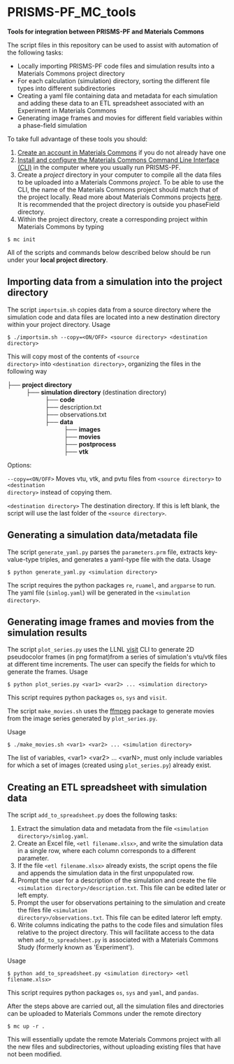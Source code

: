 # PRISMS-PF_MC_tools
**Tools for integration between PRISMS-PF and Materials Commons**

The script files in this repository can be used to assist with automation of the following tasks:
- Locally importing PRISMS-PF code files and simulation results into a Materials Commons project directory
- For each calculation (simulation) directory, sorting the different file types into different subdirectories
- Creating a yaml file containing data and metadata for each simulation and adding these data to an ETL spreadsheet associated with an Experiment in Materials Commons
- Generating image frames and movies for different field variables within a phase-field simulation

To take full advantage of these tools you should:

1) [Create an account in Materials Commons](https://materialscommons.org/register) if you do not already have one
2) [Install and configure the Materials Commons Command Line Interface (CLI)](https://materials-commons.github.io/materials-commons-cli/html/install.html) in the  computer where you usually run PRISMS-PF.
3) Create a *project* directory in your computer to compile all the data files to be uploaded into a Materials Commons *project*. To be able to use the CLI, the name of the Materials Commons project should match that of the project locally. Read more about Materials Commons projects [here](https://materialscommons.org/docs/docs/getting-started/). It is recommended that the project directory is outside you phaseField directory.
4) Within the project directory, create a corresponding project within Materials Commons by typing
```
$ mc init
```

All of the scripts and commands below described below should be run under your **local project directory**.

## Importing data from a simulation into the project directory

The script <code>importsim.sh</code> copies data from a source directory where the simulation code and data files are located into a new destination directory within your project directory.
Usage
```
$ ./importsim.sh --copy=<ON/OFF> <source directory> <destination directory>
```
This will copy most of the contents of <code>\<source directory\></code> into <code>\<destination directory\></code>, organizing the files in the following way

├── **project directory** <br>
           ├── **simulation directory** (destination directory) <br>
                      ├── **code** <br>
                      ├── description.txt <br>
                      ├── observations.txt <br>
                      ├── **data** <br>
                                 ├── **images** <br>
                                 ├── **movies** <br>
                                 ├── **postprocess** <br>
                                 ├── **vtk** <br>

Options:

<code>--copy=<ON/OFF></code> Moves vtu, vtk, and pvtu files from <code>\<source directory\></code> to <code>\<destination directory\></code> instead of copying them.

<code>\<destination directory></code> The destination directory. If this is left blank, the script will use the last folder of the <code>\<source directory\></code>.

## Generating a simulation data/metadata file

The script <code>generate_yaml.py</code> parses the <code>parameters.prm</code> file, extracts key-value-type triples, and generates a yaml-type file with the data.
Usage
```
$ python generate_yaml.py <simulation directory> 
```
The script requires the python packages <code>re</code>, <code>ruamel</code>, and <code>argparse</code> to run. The yaml file (<code>simlog.yaml</code>) will be generated in the <code>\<simulation directory\></code>.

## Generating image frames and movies from the simulation results

The script <code>plot_series.py</code> uses the LLNL [visit](https://www.visitusers.org/index.php?title=Using_CLI) CLI to generate 2D pseudocolor frames (in png format)from a series of simulation's vtu/vtk files at different time increments. The user can specify the fields for which to generate the frames.
Usage
```
$ python plot_series.py <var1> <var2> ... <simulation directory>
```
This script requires python packages <code>os</code>, <code>sys</code> and <code>visit</code>.

The script <code>make_movies.sh</code> uses the [ffmpeg](https://ffmpeg.org/) package to generate movies from the image series generated by <code>plot_series.py</code>.

Usage
```
$ ./make_movies.sh <var1> <var2> ... <simulation directory>
```
The list of variables, \<var1\> \<var2\> ... \<varN\>, must only include variables for which a set of images (created using <code>plot_series.py</code>) already exist. 

## Creating an ETL spreadsheet with simulation data

The script <code>add_to_spreadsheet.py</code> does the following tasks:
1) Extract the simulation data and metadata from the file <code>\<simulation directory\>/simlog.yaml</code>.
2) Create an Excel file, <code>\<etl filename.xlsx\></code>, and write the simulation data in a single row, where each column corresponds to a different parameter.
3) If the file <code>\<etl filename.xlsx\></code> already exists, the script opens the file and appends the simulation data in the first unpopulated row.
4) Prompt the user for a description of the simulation and create the file <code>\<simulation directory\>/description.txt</code>. This file can be edited later or left empty.
5) Prompt the user for observations pertaining to the simulation and create the files file <code>\<simulation directory\>/observations.txt</code>. This file can be edited lateror left empty.
6) Write columns indicating the paths to the code files and simulation files relative to the project directory. This will facilitate access to the data when <code>add_to_spreadsheet.py</code> is associated with a Materials Commons Study (formerly known as 'Experiment').

Usage
```
$ python add_to_spreadsheet.py <simulation directory> <etl filename.xlsx>
```
This script requires python packages <code>os</code>, <code>sys</code> and <code>yaml</code>, and <code>pandas</code>.

After the steps above are carried out, all the simulation files and directories can be uploaded to Materials Commons under the remote directory
```
$ mc up -r .
```
This will essentially update the remote Materials Commons project with all the new files and subdirectories, without uploading existing files that have not been modified.

